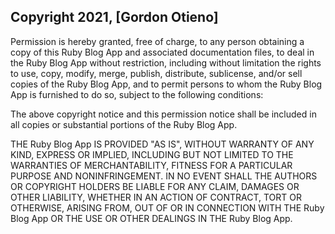 ## Copyright 2021, [Gordon Otieno]


Permission is hereby granted, free of charge, to any person obtaining a copy of this Ruby Blog App and associated documentation files, to deal in the Ruby Blog App without restriction, including without limitation the rights to use, copy, modify, merge, publish, distribute, sublicense, and/or sell copies of the Ruby Blog App, and to permit persons to whom the Ruby Blog App is furnished to do so, subject to the following conditions:

The above copyright notice and this permission notice shall be included in all copies or substantial portions of the Ruby Blog App.

THE Ruby Blog App IS PROVIDED "AS IS", WITHOUT WARRANTY OF ANY KIND, EXPRESS OR IMPLIED, INCLUDING BUT NOT LIMITED TO THE WARRANTIES OF MERCHANTABILITY, FITNESS FOR A PARTICULAR PURPOSE AND NONINFRINGEMENT. IN NO EVENT SHALL THE AUTHORS OR COPYRIGHT HOLDERS BE LIABLE FOR ANY CLAIM, DAMAGES OR OTHER LIABILITY, WHETHER IN AN ACTION OF CONTRACT, TORT OR OTHERWISE, ARISING FROM, OUT OF OR IN CONNECTION WITH THE Ruby Blog App OR THE USE OR OTHER DEALINGS IN THE Ruby Blog App.
